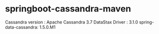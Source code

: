 # springboot-cassandra-maven

Cassandra version : Apache Cassandra 3.7
DataStax Driver : 3.1.0
spring-data-cassandra: 1.5.0.M1

